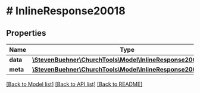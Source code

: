 # # InlineResponse20018

## Properties

Name | Type | Description | Notes
------------ | ------------- | ------------- | -------------
**data** | [**\StevenBuehner\ChurchTools\Model\InlineResponse20018Data[]**](InlineResponse20018Data.md) |  | [optional]
**meta** | [**\StevenBuehner\ChurchTools\Model\InlineResponse20018Meta**](InlineResponse20018Meta.md) |  | [optional]

[[Back to Model list]](../../README.md#models) [[Back to API list]](../../README.md#endpoints) [[Back to README]](../../README.md)
